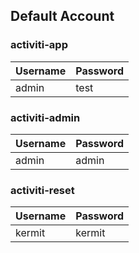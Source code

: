 ## Default Account



### activiti-app

| Username | Password |
| -------- | -------- |
| admin    | test     |



### activiti-admin

| Username | Password |
| -------- | -------- |
| admin    | admin    |



### activiti-reset

| Username | Password |
| -------- | -------- |
| kermit   | kermit   |